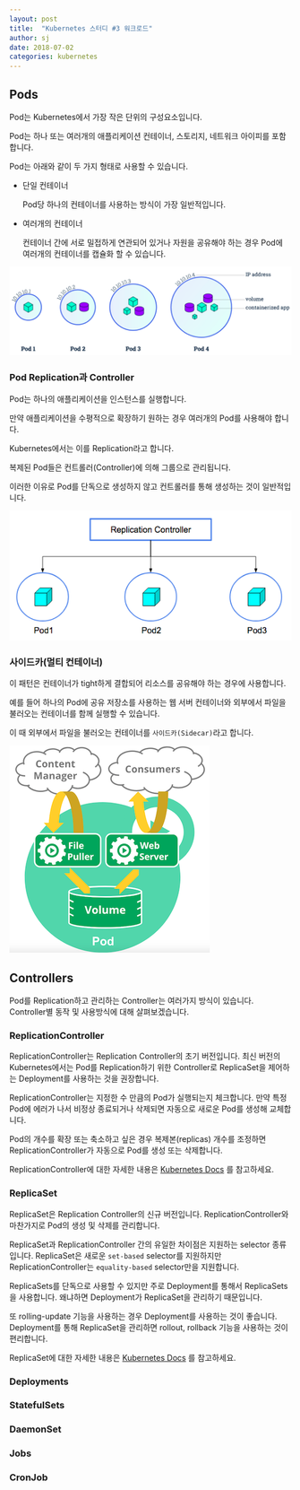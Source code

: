 ```yaml
---
layout: post
title:  "Kubernetes 스터디 #3 워크로드"
author: sj
date: 2018-07-02
categories: kubernetes
---
```


## Pods

Pod는 Kubernetes에서 가장 작은 단위의 구성요소입니다.

Pod는 하나 또는 여러개의 애플리케이션 컨테이너, 스토리지, 네트워크 아이피를 포함합니다.

Pod는 아래와 같이 두 가지 형태로 사용할 수 있습니다.

- 단일 컨테이너

  Pod당 하나의 컨테이너를 사용하는 방식이 가장 일반적입니다.

- 여러개의 컨테이너

  컨테이너 간에 서로 밀접하게 연관되어 있거나 자원을 공유해야 하는 경우 Pod에 여러개의 컨테이너를 캡슐화 할 수 있습니다.

![](/assets/images/kubernetes/kubernetes-workload-pod.png)

### Pod Replication과 Controller

Pod는 하나의 애플리케이션을 인스턴스를 실행합니다.

만약 애플리케이션을 수평적으로 확장하기 원하는 경우 여러개의 Pod를 사용해야 합니다.

Kubernetes에서는 이를 Replication라고 합니다.

복제된 Pod들은 컨트롤러(Controller)에 의해 그룹으로 관리됩니다.

이러한 이유로 Pod를 단독으로 생성하지 않고 컨트롤러를 통해 생성하는 것이 일반적입니다.

![](/assets/images/kubernetes/kubernetes-workload-pod-replication-and-controller.png)

### 사이드카(멀티 컨테이너)

이 패턴은 컨테이너가 tight하게 결합되어 리소스를 공유해야 하는 경우에 사용합니다.

예를 들어 하나의 Pod에 공유 저장소를 사용하는 웹 서버 컨테이너와 외부에서 파일을 불러오는 컨테이너를 함께 실행할 수 있습니다.

이 때 외부에서 파일을 불러오는 컨테이너를 `사이드카(Sidecar)`라고 합니다.

![](/assets/images/kubernetes/kubernetes-workload-pod-sidecar.png)

## Controllers

Pod를 Replication하고 관리하는 Controller는 여러가지 방식이 있습니다.
Controller별 동작 및 사용방식에 대해 살펴보겠습니다.

### ReplicationController

ReplicationController는 Replication Controller의 초기 버전입니다.
최신 버전의 Kubernetes에서는 Pod를 Replication하기 위한 Controller로 ReplicaSet을 제어하는 Deployment를 사용하는 것을 권장합니다.

ReplicationController는 지정한 수 만큼의 Pod가 실행되는지 체크합니다.
만약 특정 Pod에 에러가 나서 비정상 종료되거나 삭제되면 자동으로 새로운 Pod를 생성해 교체합니다.

Pod의 개수를 확장 또는 축소하고 싶은 경우 복제본(replicas) 개수를 조정하면 ReplicationController가 자동으로 Pod를 생성 또는 삭제합니다.

ReplicationController에 대한 자세한 내용은
[Kubernetes Docs](https://kubernetes.io/docs/concepts/workloads/controllers/replicationcontroller/)
를 참고하세요.

### ReplicaSet

ReplicaSet은 Replication Controller의 신규 버전입니다. ReplicationController와 마찬가지로 Pod의 생성 및 삭제를 관리합니다.

ReplicaSet과 ReplicationController 간의 유일한 차이점은 지원하는 selector 종류입니다.
ReplicaSet은 새로운 `set-based` selector를 지원하지만 ReplicationController는 `equality-based` selector만을 지원합니다.

ReplicaSets를 단독으로 사용할 수 있지만 주로 Deployment를 통해서 ReplicaSets을 사용합니다.
왜냐하면 Deployment가 ReplicaSet을 관리하기 때문입니다.

또 rolling-update 기능을 사용하는 경우 Deployment를 사용하는 것이 좋습니다.
Deployment를 통해 ReplicaSet을 관리하면 rollout, rollback 기능을 사용하는 것이 편리합니다.

ReplicaSet에 대한 자세한 내용은
[Kubernetes Docs](https://kubernetes.io/docs/concepts/workloads/controllers/replicaset/)
를 참고하세요.

### Deployments



### StatefulSets

### DaemonSet

### Jobs

### CronJob
